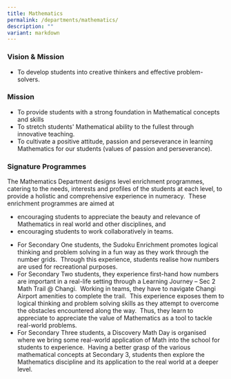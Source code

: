 ```yaml
---
title: Mathematics
permalink: /departments/mathematics/
description: ""
variant: markdown
---
```

### Vision &amp; Mission
* To develop students into creative thinkers and effective problem-solvers.

### Mission  
* To provide students with a strong foundation in Mathematical concepts and skills
* To stretch students' Mathematical ability to the fullest through innovative teaching.
* To cultivate a positive attitude, passion and perseverance in learning Mathematics for our students (values of passion and perseverance).

### Signature Programmes
The Mathematics Department designs level enrichment programmes, catering to the needs, interests and profiles of the students at each level, to provide a holistic and comprehensive experience in numeracy.&nbsp; These enrichment programmes are aimed at&nbsp;
* encouraging students to appreciate the beauty and relevance of Mathematics in real world and other disciplines, and    
* encouraging students to work collaboratively in teams.  
    
<p> </p>		
		
* For Secondary One students, the Sudoku Enrichment promotes logical thinking and problem solving in a fun way as they work through the number grids.&nbsp; Through this experience, students realise how numbers are used for recreational purposes.  
* For Secondary Two students, they experience first-hand how numbers are important in a real-life setting through a Learning Journey – Sec 2 Math Trail @ Changi.&nbsp; Working in teams, they have to navigate Changi Airport amenities to complete the trail.&nbsp; This experience exposes them to logical thinking and problem solving skills as they attempt to overcome the obstacles encountered along the way.&nbsp; Thus, they learn to appreciate to appreciate the value of Mathematics as a tool to tackle real-world problems.  
* For Secondary Three students, a Discovery Math Day is organised where we bring some real-world application of Math into the school for students to experience.&nbsp; Having a better grasp of the various mathematical concepts at Secondary 3, students then explore the Mathematics discipline and its application to the real world at a deeper level.

